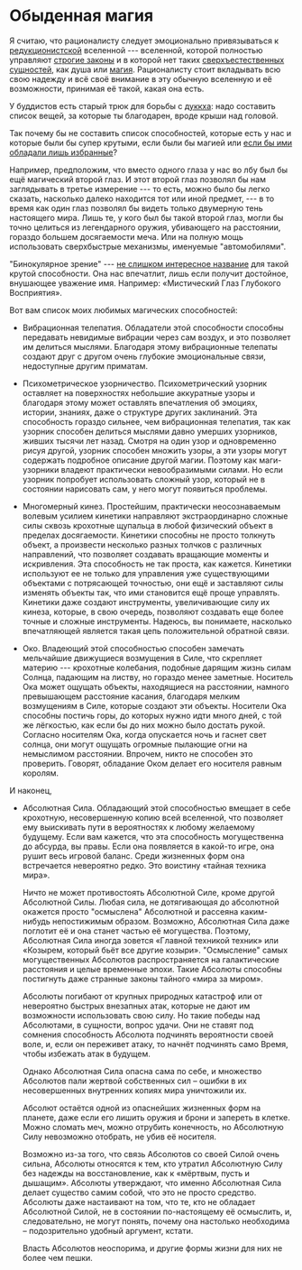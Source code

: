 # Обыденная магия
Я считаю, что рационалисту следует эмоционально привязываться к [редукционистской](/w/Редукционизм) вселенной --- вселенной, которой полностью управляют [строгие законы](/w/Единый_закон) и в которой нет таких [сверхъестественных сущностей](https://www.readthesequences.com/ExcludingTheSupernatural), как душа или [магия](https://www.readthesequences.com/IfYouDemandMagicMagicWontHelp). Рационалисту стоит вкладывать всю свою надежду и всё своё внимание в эту обычную вселенную и её возможности, принимая её такой, какая она есть. 

У буддистов есть старый трюк для борьбы с [дуккха](https://ru.wikipedia.org/wiki/%D0%94%D1%83%D0%BA%D0%BA%D1%85%D0%B0): надо составить список вещей, за которые ты благодарен, вроде крыши над головой.

Так почему бы не составить список способностей, которые есть у нас и которые были бы супер крутыми, если были бы магией или [если бы ими обладали лишь избранные](https://www.readthesequences.com/JoyInDiscovery)?

Например, предположим, что вместо одного глаза у нас во лбу был бы ещё магический второй глаз. И этот второй глаз позволял бы нам заглядывать в третье измерение --- то есть, можно было бы легко сказать, насколько далеко находится тот или иной предмет, --- в то время как один глаз позволял бы видеть только двумерную тень настоящего мира. Лишь те, у кого был бы такой второй глаз, могли бы точно целиться из легендарного оружия, убивающего на расстоянии, гораздо большем досягаемости меча. Или на полную мощь использовать сверхбыстрые механизмы, именуемые "автомобилями".

"Бинокулярное зрение" --- [не слишком интересное название](https://chaitanya1.files.wordpress.com/2008/06/bigbang.gif) для такой крутой способности. Она нас впечатлит, лишь если получит достойное, внушающее уважение имя. Например: «Мистический Глаз Глубокого Восприятия».

Вот вам список моих любимых магических способностей:

* Вибрационная телепатия. Обладатели этой способности способны передавать невидимые вибрации через сам воздух, и это позволяет им делиться мыслями. Благодаря этому вибрационные телепаты создают друг с другом очень глубокие эмоциональные связи, недоступные другим приматам.

* Психометрическое узорничество. Психометрический узорник оставляет на поверхностях небольшие аккуратные узоры и благодаря этому может оставлять впечатления об эмоциях, истории, знаниях, даже о структуре других заклинаний. Эта способность гораздо сильнее, чем вибрационная телепатия, так как узорник способен делиться мыслями давно умерших узорников, живших тысячи лет назад. Смотря на один узор и одновременно рисуя другой, узорник способен множить узоры, а эти узоры могут содержать подробное описание другой магии. Поэтому как маги-узорники владеют практически невообразимыми силами. Но если узорник попробует использовать сложный узор, который не в состоянии нарисовать сам, у него могут появиться проблемы.

* Многомерный кинез. Простейшим, практически неосознаваемым волевым усилием кинетики направляют экстраординарно сложные силы сквозь крохотные щупальца в любой физический объект в пределах досягаемости. Кинетики способны не просто толкнуть объект, а произвести несколько разных толчков с различных направлений, что позволяет создавать вращающие моменты и искривления. Эта способность не так проста, как кажется. Кинетики используют ее не только для управления уже существующими объектами с потрясающей точностью, они ещё и заставляют силы изменять объекты так, что ими становится ещё проще управлять. Кинетики даже создают инструменты, увеличивающие силу их кинеза, которые, в свою очередь, позволяют создавать еще более точные и сложные инструменты. Надеюсь, вы понимаете, насколько впечатляющей является такая цепь положительной обратной связи.

* Око. Владеющий этой способностью способен замечать мельчайшие движущиеся возмущения в Силе, что скрепляет материю --- крохотные колебания, подобные дарящим жизнь силам Солнца, падающим на листву, но гораздо менее заметные. Носитель Ока может ощущать объекты, находящиеся на расстоянии, намного превышающем расстояние касания, благодаря мелким возмущениям в Силе, которые создают эти объекты. Носители Ока способны постичь горы, до которых нужно идти много дней, с той же лёгкостью, как если бы до них можно было достать рукой. Согласно носителям Ока, когда опускается ночь и гаснет свет солнца, они могут ощущать огромные пылающие огни на немыслимом расстоянии. Впрочем, никто не способен это проверить. Говорят, обладание Оком делает его носителя равным королям.

И наконец,

* Абсолютная Сила. Обладающий этой способностью вмещает в себе крохотную, несовершенную копию всей вселенной, что позволяет ему выискивать пути в вероятностях к любому желаемому будущему. Если вам кажется, что эта способность могущественна до абсурда, вы правы. Если она появляется в какой-то игре, она рушит весь игровой баланс. Среди жизненных форм она встречается невероятно редко. Это воистину «тайная техника мира».

  Ничто не может противостоять Абсолютной Силе, кроме другой Абсолютной Силы. Любая сила, не дотягивающая до абсолютной окажется просто "осмыслена" Абсолютной и рассеяна каким-нибудь непостижимым образом. Возможно, Абсолютная Сила даже поглотит её и она станет частью её могущества. Поэтому, Абсолютная Сила иногда зовется «Главной техникой техник» или «Козырем, который бьёт все другие козыри». "Осмысление" самых могущественных Абсолютов распространяется на галактические расстояния и целые временные эпохи. Такие Абсолюты способны постигнуть даже странные законы тайного «мира за миром».

  Абсолюты погибают от крупных природных катастроф или от невероятно быстрых внезапных атак, которые не дают им возможности использовать свою силу. Но такие победы над Абсолютами, в сущности, вопрос удачи. Они не ставят под сомнения способность Абсолюта подчинять вероятности своей воле, и, если он переживет атаку, то начнёт подчинять само Время, чтобы избежать атак в будущем.

  Однако Абсолютная Сила опасна сама по себе, и множество Абсолютов пали жертвой собственных сил – ошибки в их несовершенных внутренних копиях мира уничтожили их.

  Абсолют остаётся одной из опаснейших жизненных форм на планете, даже если его лишить оружия и брони и запереть в клетке. Можно сломать меч, можно отрубить конечность, но Абсолютную Силу невозможно отобрать, не убив её носителя.

  Возможно из-за того, что связь Абсолютов со своей Силой очень сильна, Абсолюты относятся к тем, кто утратил Абсолютную Силу без надежды на восстановление, как к «мёртвым, пусть и дышащим». Абсолюты утверждают, что именно Абсолютная Сила делает существо самим собой, что это не просто средство. Абсолюты даже настаивают на том, что те, кто не обладает Абсолютной Силой, не в состоянии по-настоящему её осмыслить, и, следовательно, не могут понять, почему она настолько необходима – подозрительно удобный аргумент, кстати.
  
  Власть Абсолютов неоспорима, и другие формы жизни для них не более чем пешки.